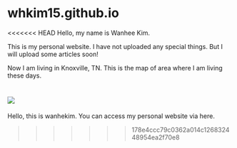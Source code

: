 # whkim15.github.io
<<<<<<< HEAD
Hello, my name is Wanhee Kim.

This is my personal website. I have not uploaded any special things. But I will upload some articles soon!

Now I am living in Knoxville, TN. This is the map of area where I am living these days.

![](https://gisgeography.com/wp-content/uploads/2020/06/Knoxville-Road-Map.jpg)
=======
Hello, this is wanhekim.
You can access my personal website via here.
>>>>>>> 178e4ccc79c0362a014c126832448954ea2f70e8
